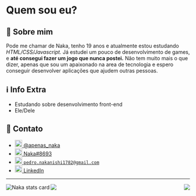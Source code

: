<h1>Quem sou eu?</h1>
<h2>🚀 Sobre mim</h2>
<p>Pode me chamar de Naka, tenho 19 anos e atualmente estou estudando  <em>HTML/CSS/Javascript.</em>
Já estudei um pouco de desenvolvimento de games, e <strong>até consegui fazer um jogo que nunca postei.</strong> Não tem muito mais o que dizer, apenas que sou um apaixonado na area de tecnologia e espero conseguir desenvolver aplicações que ajudem outras pessoas.</p>
<h2>&#x2139 Info Extra</h2>
<ul>
    <li>Estudando sobre desenvolvimento front-end</li>
    <li>Ele/Dele</li>
</ul>
<h2>&#x1F4F1 Contato</h2>
<div>
    <ul>
        <li>
            <a href="https://instagram.com/apenas_naka">
                <img src="https://cdn-icons-png.flaticon.com/512/174/174855.png" alt="Instagram Logo" width="20px" height="20px"> @apenas_naka
            </a>
        </li>
        <li>
            <a href="https://discord.com/app">
                <img src="https://cdn-icons.flaticon.com/png/512/3670/premium/3670157.png?token=exp=1648087309~hmac=e2e10382874a89e99910a7df3ba202f0" alt="Discord Logo" width="20px" height="20px"> Naka#8693
            </a>
        </li>
         <li>
            <a href="https://mail.google.com/mail">
                <img src="https://cdn-icons-png.flaticon.com/512/5968/5968534.png" alt="Google Mail Logo" width="20px" height="20px"> <code>pedro.nakanishi1782@gmail.com</code>
            </a>
        </li>
         <li>
            <a href="https://www.linkedin.com/in/pedro-nakanishi">
                <img src="https://cdn-icons-png.flaticon.com/512/174/174857.png" alt="LinkedIn Logo" width="20px" height="20px"> LinkedIn
            </a>
        </li>
    </ul>
</div>
<hr>

<img align="left" src="https://github-readme-stats.vercel.app/api?username=N4ka&show_icons=true&theme=default&title_color=000000&text_color=000000&bg_color=ffffff&count_private=true" alt="Naka stats card" custom_title="Naka Stats">
<img align="right" src="https://github-readme-stats.vercel.app/api/wakatime?username=Naka">
<img src="https://github-readme-stats.vercel.app/api/top-langs/?username=N4ka&layout=compact">
